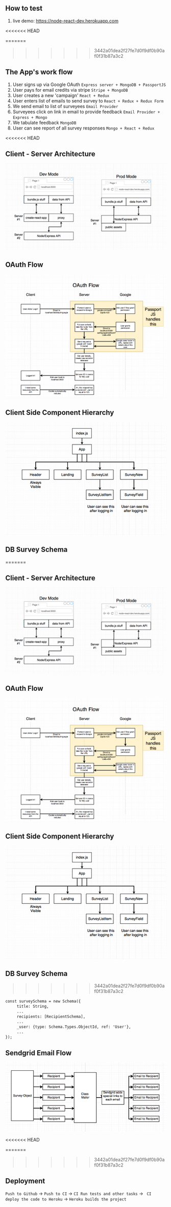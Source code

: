 ## How to test
1. live demo: https://node-react-dev.herokuapp.com

<<<<<<< HEAD

=======
>>>>>>> 3442a01dea2f27fe7d0f9df0b90af0f31b87a3c2
## The App's work flow
1. User signs up via Google OAuth `Express server + MongoDB + PassportJS`
2. User pays for email credits via stripe `Stripe + MongoDB`
3. User creates a new 'campaign' `React + Redux`
4. User enters list of emails to send survey to `React + Redux + Redux Form`
5. We send email to list of surveyees `Email Provider`
6. Surveyees click on link in email to provide feedback `Email Provider + Express + Mongo`
7. We tabulate feedback `MongoDB`
8. User can see report of all survey responses `Mongo + React + Redux`

<<<<<<< HEAD

## Client - Server Architecture
![dev-prod](dev-prod.png)


## OAuth Flow
![oAuth](oauth.png)


## Client Side Component Hierarchy
![client-components](client-components.png)


## DB Survey Schema
=======
## Client - Server Architecture
![dev-prod](dev-prod.png)

## OAuth Flow
![oAuth](oauth.png)

## Client Side Component Hierarchy
![client-components](client-components.png)

## DB Survey Schema

>>>>>>> 3442a01dea2f27fe7d0f9df0b90af0f31b87a3c2
```
const surveySchema = new Schema({
     title: String,
     ...
     recipients: [RecipientSchema],
     ...
     _user: {type: Schema.Types.ObjectId, ref: 'User'},
     ...
});
```

## Sendgrid Email Flow
![sendgrid-flow](sendgrid-flow.png)

<<<<<<< HEAD

=======
>>>>>>> 3442a01dea2f27fe7d0f9df0b90af0f31b87a3c2
## Deployment

`Push to Github` -> `Push to CI` -> `CI Run tests and other tasks` -> ` CI deploy the code to Heroku` -> `Heroku builds the project`

